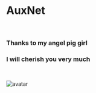 # AuxNet 

&nbsp;

### Thanks to my angel pig girl
### I will cherish you very much 

&nbsp;
<!-- ![avatar](https://i.ibb.co/2yQTKVn/unnamed.jpg)   -->

![avatar](https://i.ibb.co/djYk7Jd/4071636253672-pic.png)

&nbsp;